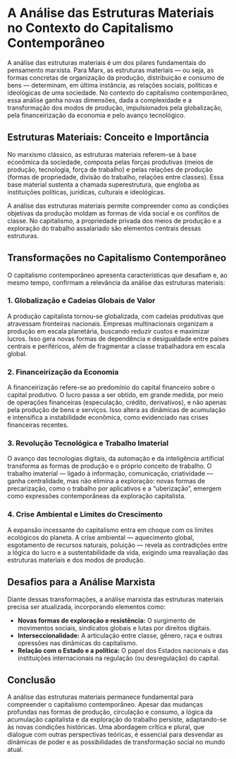 
# A Análise das Estruturas Materiais no Contexto do Capitalismo Contemporâneo

A análise das estruturas materiais é um dos pilares fundamentais do pensamento marxista. Para Marx, as estruturas materiais — ou seja, as formas concretas de organização da produção, distribuição e consumo de bens — determinam, em última instância, as relações sociais, políticas e ideológicas de uma sociedade. No contexto do capitalismo contemporâneo, essa análise ganha novas dimensões, dada a complexidade e a transformação dos modos de produção, impulsionados pela globalização, pela financeirização da economia e pelo avanço tecnológico.

## Estruturas Materiais: Conceito e Importância

No marxismo clássico, as estruturas materiais referem-se à base econômica da sociedade, composta pelas forças produtivas (meios de produção, tecnologia, força de trabalho) e pelas relações de produção (formas de propriedade, divisão do trabalho, relações entre classes). Essa base material sustenta a chamada superestrutura, que engloba as instituições políticas, jurídicas, culturais e ideológicas.

A análise das estruturas materiais permite compreender como as condições objetivas da produção moldam as formas de vida social e os conflitos de classe. No capitalismo, a propriedade privada dos meios de produção e a exploração do trabalho assalariado são elementos centrais dessas estruturas.

## Transformações no Capitalismo Contemporâneo

O capitalismo contemporâneo apresenta características que desafiam e, ao mesmo tempo, confirmam a relevância da análise das estruturas materiais:

### 1. Globalização e Cadeias Globais de Valor

A produção capitalista tornou-se globalizada, com cadeias produtivas que atravessam fronteiras nacionais. Empresas multinacionais organizam a produção em escala planetária, buscando reduzir custos e maximizar lucros. Isso gera novas formas de dependência e desigualdade entre países centrais e periféricos, além de fragmentar a classe trabalhadora em escala global.

### 2. Financeirização da Economia

A financeirização refere-se ao predomínio do capital financeiro sobre o capital produtivo. O lucro passa a ser obtido, em grande medida, por meio de operações financeiras (especulação, crédito, derivativos), e não apenas pela produção de bens e serviços. Isso altera as dinâmicas de acumulação e intensifica a instabilidade econômica, como evidenciado nas crises financeiras recentes.

### 3. Revolução Tecnológica e Trabalho Imaterial

O avanço das tecnologias digitais, da automação e da inteligência artificial transforma as formas de produção e o próprio conceito de trabalho. O trabalho imaterial — ligado à informação, comunicação, criatividade — ganha centralidade, mas não elimina a exploração: novas formas de precarização, como o trabalho por aplicativos e a “uberização”, emergem como expressões contemporâneas da exploração capitalista.

### 4. Crise Ambiental e Limites do Crescimento

A expansão incessante do capitalismo entra em choque com os limites ecológicos do planeta. A crise ambiental — aquecimento global, esgotamento de recursos naturais, poluição — revela as contradições entre a lógica do lucro e a sustentabilidade da vida, exigindo uma reavaliação das estruturas materiais e dos modos de produção.

## Desafios para a Análise Marxista

Diante dessas transformações, a análise marxista das estruturas materiais precisa ser atualizada, incorporando elementos como:

- **Novas formas de exploração e resistência:** O surgimento de movimentos sociais, sindicatos globais e lutas por direitos digitais.
- **Interseccionalidade:** A articulação entre classe, gênero, raça e outras opressões nas dinâmicas do capitalismo.
- **Relação com o Estado e a política:** O papel dos Estados nacionais e das instituições internacionais na regulação (ou desregulação) do capital.

## Conclusão

A análise das estruturas materiais permanece fundamental para compreender o capitalismo contemporâneo. Apesar das mudanças profundas nas formas de produção, circulação e consumo, a lógica da acumulação capitalista e da exploração do trabalho persiste, adaptando-se às novas condições históricas. Uma abordagem crítica e plural, que dialogue com outras perspectivas teóricas, é essencial para desvendar as dinâmicas de poder e as possibilidades de transformação social no mundo atual.
```
